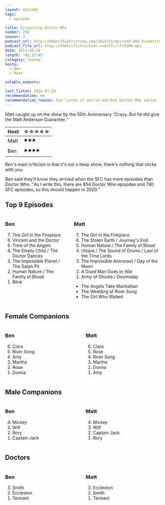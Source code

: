 ```yaml
---
layout: episode
tags:
  - episode

title: Dissecting Doctor Who
number: 209 
season: 3
podcast_url: http://thescifichristian.com/2013/11/episode-209-dissecting-doctor-who/
podcast_file_url: http://thescifichristian.com/sfc/sfc0209.mp3
date: 2013-09-28
length: '01:27:45'
category: review
hosts:
  - Ben
  - Matt

notable_moments:

last_listen: 2019-07-24
recommendation: no
recommendation_reason: Fun listen if you've watched Doctor Who series 1-7, otherwise you can skip. 
---
```

Matt caught up on the show by the 50th Anniversary <q class="archivist inline">Crazy. But he did give the Matt Anderson Guarantee.</q>

<table class="table is-striped rating">
  <thead>
    <tr>
      <th>Host</th>
      <th>☆☆☆☆☆</th>
    </tr>
  </thead>
  <tbody>
    <tr>
      <td>Matt</td>
      <td>🟊🟊🟊</td>
    </tr>
    <tr>
      <td>Ben</td>
      <td>🟊🟊🟊🟊</td>
    </tr>
  </tbody>
</table>

Ben's main criticism is that it's not a deep show; there's nothing that sticks with you.

Ben said they'll know they arrived when the SFC has more episodes than <i class="work-title">Doctor Who</i>. <q class="archivist inline">As I write this, there are 854 Doctor Who episodes and 780 SFC episodes, so this should happen in 2020.</q>

<div class="top-five">
  <h2 class="has-text-centered">Top 9 Episodes</h2>
  <div class="columns">
    <div class="column ben">
      <h3>Ben</h3>
      <ol reversed>
        <li>The Girl in the Fireplace
        <li>Vincent and the Doctor
        <li>Time of the Angels
        <li>The Empty Child / The Doctor Dances
        <li>The Impossible Planet / The Satan Pit
        <li>Human Nature / The Family of Blood
        <li>Blink
      </ol>
    </div>
    <div class="column matt">
      <h3>Matt</h3>
      <ol reversed>
        <li>The Girl in the Fireplace
        <li>The Stolen Earth / Journey's End
        <li>Human Nature / The Family of Blood
        <li>Utopia / The Sound of Drums / Last of the Time Lords
        <li>The Impossible Astronaut / Day of the Moon
        <li>A Good Man Goes to War
        <li>Army of Ghosts / Doomsday
      </ol>
      <ul class="runner-ups">
        <li>The Angels Take Manhattan
        <li>The Wedding of River Song
        <li>The Girl Who Waited
      </ul>
    </div>
  </div>
</div>

<div class="top-five">
  <h2 class="has-text-centered">Female Companions</h2>
  <div class="columns">
    <div class="column ben">
      <h3>Ben</h3>
      <ol reversed>
        <li>Clara
        <li>River Song
        <li>Amy
        <li>Martha
        <li>Rose
        <li>Donna
      </ol>
    </div>
    <div class="column matt">
      <h3>Matt</h3>
      <ol reversed>
        <li>Clara
        <li>Rose
        <li>River Song
        <li>Martha
        <li>Donna
        <li>Amy
      </ol>
    </div>
  </div>
</div>

<div class="top-five">
  <h2 class="has-text-centered">Male Companions</h2>
  <div class="columns">
    <div class="column ben">
      <h3>Ben</h3>
      <ol reversed>
        <li>Mickey
        <li>Wilf 
        <li>Rory
        <li>Captain Jack
      </ol>
    </div>
    <div class="column matt">
      <h3>Matt</h3>
      <ol reversed>
        <li>Mickey
        <li>Wilf 
        <li>Captain Jack
        <li>Rory 
      </ol>
    </div>
  </div>
</div>

<div class="top-five">
  <h2 class="has-text-centered">Doctors</h2>
  <div class="columns">
    <div class="column ben">
      <h3>Ben</h3>
      <ol reversed>
        <li>Smith
        <li>Eccleston 
        <li>Tennant
      </ol>
    </div>
    <div class="column matt">
      <h3>Matt</h3>
      <ol reversed>
        <li>Eccleston 
        <li>Smith
        <li>Tennant
      </ol>
    </div>
  </div>
</div>